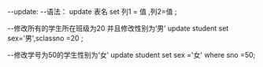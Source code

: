 --update:
   --语法：
       update  表名 set  列1 = 值 ,列2=值 ;
       
--修改所有的学生所在班级为20  并且修改性别为‘男’
update student set sex='男',sclassno =20 ;   

--修改学号为50的学生性别为‘女'
update student set sex ='女'  where sno =50;